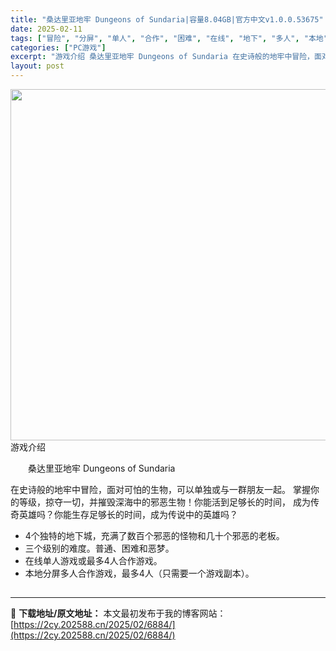 ```yaml
---
title: "桑达里亚地牢 Dungeons of Sundaria|容量8.04GB|官方中文v1.0.0.53675"
date: 2025-02-11
tags: ["冒险", "分屏", "单人", "合作", "困难", "在线", "地下", "多人", "本地"]
categories: ["PC游戏"]
excerpt: "游戏介绍 桑达里亚地牢 Dungeons of Sundaria 在史诗般的地牢中冒险，面对可怕的生物，可以单独或与一群朋友一起。 掌握你的等级，掠夺一切，并摧毁深海中的邪恶生物！你能活到足够长的时间， 成为传奇英雄吗？你能生存足够长的时间，成为传说中的英雄吗？ * 4个独特的地下城，充满了数百个邪&hellip;"
layout: post
---
```


<img class="aligncenter size-full wp-image-7181" src="https://2cy.202588.cn/wp-content/uploads/2025/02/2025021115323954.webp" alt="" width="1000" height="562" />
游戏介绍
<p style="white-space: normal; text-indent: 2em; text-align: left;">桑达里亚地牢 Dungeons of Sundaria</p>
在史诗般的地牢中冒险，面对可怕的生物，可以单独或与一群朋友一起。
掌握你的等级，掠夺一切，并摧毁深海中的邪恶生物！你能活到足够长的时间，
成为传奇英雄吗？你能生存足够长的时间，成为传说中的英雄吗？

* 4个独特的地下城，充满了数百个邪恶的怪物和几十个邪恶的老板。
* 三个级别的难度。普通、困难和恶梦。
* 在线单人游戏或最多4人合作游戏。
* 本地分屏多人合作游戏，最多4人（只需要一个游戏副本）。
<h2 style="white-space: normal; text-indent: 2em; text-align: left;"></h2>

---
📖 **下载地址/原文地址：** 本文最初发布于我的博客网站：[https://2cy.202588.cn/2025/02/6884/](https://2cy.202588.cn/2025/02/6884/)
